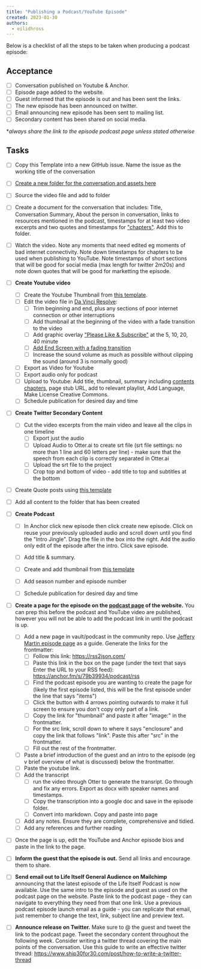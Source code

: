 ```yaml
---
title: "Publishing a Podcast/YouTube Episode"
created: 2023-01-30
authors: 
  - eilidhross
---
```


Below is a checklist of all the steps to be taken when producing a podcast episode:

## Acceptance 

- [ ] Conversation published on Youtube & Anchor.
- [ ] Episode page added to the website.
- [ ] Guest informed that the episode is out and has been sent the links.
- [ ] The new episode has been announced on twitter.
- [ ] Email announcing new episode has been sent to mailing list.
- [ ] Secondary content has been shared on social media.

*_always share the link to the episode podcast page unless stated otherwise_

## Tasks

- [ ] Copy this Template into a new GitHub issue. Name the issue as the working title of the conversation
- [ ] [Create a new folder for the conversation and assets here](https://drive.google.com/drive/folders/12BskqKPp85XNdU2sespI--E7VPi45hGJ?usp=sharing)
- [ ] Source the video file and add to folder
- [ ] Create a document for the conversation that includes: Title, Conversation Summary, About the person in conversation, links to resources mentioned in the podcast, timestamps for at least two video excerpts and two quotes and timestamps for ["chapters"](https://www.youtube.com/watch?v=pvkTC2xIbeY). Add this to folder.
- [ ] Watch the video. Note any moments that need edited eg moments of bad internet connectivity. Note down timestamps for chapters to be used when publishing to YouTube. Note timestamps of short sections that will be good for social media (max length for twitter 2m20s) and note down quotes that will be good for marketting the episode.

- [ ] **Create Youtube video**
	- [ ] Create the Youtube Thumbnail from [this template](https://www.canva.com/design/DAE99drPH4s/7mR8CgHWyHfimwC9jDerDA/edit?utm_content=DAE99drPH4s&utm_campaign=designshare&utm_medium=link2&utm_source=sharebutton).
	- [ ] Edit the video file in [Da Vinci Resolve](https://www.blackmagicdesign.com/products/davinciresolve):
		- [ ] Trim beginning and end, plus any sections of poor internet connection or other interruptions
		- [ ] Add thumbnail at the beginning of the video with a fade transition to the video
		- [ ] Add graphic overlay ["Please Like & Subscribe"](https://drive.google.com/file/d/1iQjSdgjTyrN9xnQ8Xnlzdjmk2sw2eKXJ/view?usp=sharing) at the 5, 10, 20, 40 minute
		- [ ] [Add End Screen with a fading transition](https://drive.google.com/file/d/1fC8c_tyoOxxGGhGqgJuwFscu6vYzbrqe/view?usp=sharing)
		- [ ] Increase the sound volume as much as possible without clipping the sound (around 3 is normally good) 
	- [ ] Export as Video for Youtube
	- [ ] Export audio only for podcast
	- [ ] Upload to Youtube: Add title, thumbnail, summary including [contents chapters](https://www.youtube.com/watch?v=pvkTC2xIbeY), page stub URL, add to relevant playlist, Add Language, Make License Creative Commons.
	- [ ] Schedule publication for desired day and time

- [ ] **Create Twitter Secondary Content**
	- [ ] Cut the video excerpts from the main video and leave all the clips in one timeline
		- [ ] Export just the audio
		- [ ] Upload Audio to Otter.ai to create srt file (srt file settings: no more than 1 line and 60 letters per line) - make sure that the speech from each clip is correctly separated in Otter.ai
		- [ ] Upload the srt file to the project 
		- [ ] Crop top and bottom of video - add title to top and subtitles at the bottom
- [ ] Create Quote posts using [this template](https://www.canva.com/design/DAE-ett42vU/63HsI5cGixlZ6cFQd09zCg/edit)
- [ ] Add all content to the folder that has been created 

- [ ] **Create Podcast**
	- [ ] In Anchor click new episode then click create new episode. Click on reuse your previously uploaded audio and scroll down until you find the "Intro Jingle". Drag the file in the box into the right. Add the audio only edit of the episode after the intro. Click save episode.
	- [ ] Add title & summary.
	- [ ] Create and add thumbnail from [this template](https://www.canva.com/design/DAE87pGGDUg/EgrVC9iJX5eATZGF5rE2pg/edit?utm_content=DAE87pGGDUg&utm_campaign=designshare&utm_medium=link2&utm_source=sharebutton)
	- [ ] Add season number and episode number
	- [ ] Schedule publication for desired day and time
  

- [ ] **Create a page for the episode on the [podcast page](https://lifeitself.org/podcast) of the website.** You can prep this before the podcast and YouTube video are published, however you will not be able to add the podcast link in until the podcast is up.
	- [ ] Add a new page in vault/podcast in the community repo. Use [Jeffery Martin episode page](https://lifeitself.org/podcast/a-scientific-approach-to-awakening-and-fundamental-wellbeing-podcast) as a guide. Generate the links for the frontmatter:
		- [ ] Follow this link: https://rss2json.com/
		- [ ] Paste this link in the box on the page (under the text that says Enter the URL to your RSS feed): https://anchor.fm/s/79b39934/podcast/rss 
		- [ ] Find the podcast episode you are wanting to create the page for (likely the first episode listed, this will be the first episode under the line that says "items")
		- [ ] Click the button with 4 arrows pointing outwards to make it full screen to ensure you don't copy only part of a link.
		- [ ] Copy the link for "thumbnail" and paste it after "image:" in the frontmatter.
		- [ ] For the src link, scroll down to where it says "enclosure" and copy the link that follows "link". Paste this after "src" in the frontmatter. 
		- [ ] Fill out the rest of the frontmatter.
	- [ ] Paste a brief introduction of the guest and an intro to the episode (eg v brief overview of what is discussed) below the frontmatter. 
	- [ ] Paste the youtube link.
	- [ ] Add the transcript
		- [ ] run the video through Otter to generate the transript. Go through and fix any errors. Export as docx with speaker names and timestamps.
		- [ ] Copy the transcription into a google doc and save in the episode folder.
		- [ ] Convert into markdown. Copy and paste into page
	- [ ] Add any notes. Ensure they are complete, comprehensive and tidied.
	- [ ] Add any references and further reading

- [ ] Once the page is up, edit the YouTube and Anchor episode bios and paste in the link to the page.

- [ ] **Inform the guest that the episode is out.** Send all links and encourage them to share.

- [ ] **Send email out to Life Itself General Audience on Mailchimp** announcing that the latest episode of the Life Itself Podcast is now available. Use the same intro to the episode and guest as used on the podcast page on the website. Paste link to the podcast page - they can navigate to everything they need from that one link. Use a previous podcast episode launch email as a guide - you can replicate that email, just remember to change the text, link, subject line and preview text. 

- [ ] **Announce release on Twitter.** Make sure to @ the guest and tweet the link to the podcast page. Tweet the secondary content throughout the following week. Consider writing a twitter thread covering the main points of the conversation. Use this guide to write an effective twitter thread: https://www.ship30for30.com/post/how-to-write-a-twitter-thread 
